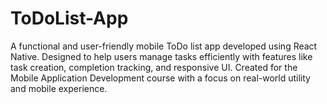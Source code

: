 # ToDoList-App
A functional and user-friendly mobile ToDo list app developed using React Native. Designed to help users manage tasks efficiently with features like task creation, completion tracking, and responsive UI. Created for the Mobile Application Development course with a focus on real-world utility and mobile experience.
